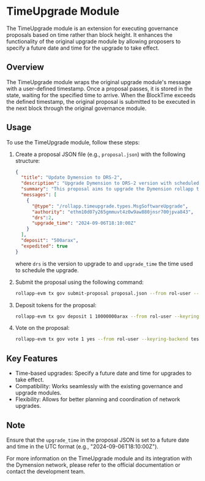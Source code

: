 # TimeUpgrade Module

The TimeUpgrade module is an extension for executing governance proposals based on time rather than block height. It enhances the functionality of the original upgrade module by allowing proposers to specify a future date and time for the upgrade to take effect.

## Overview

The TimeUpgrade module wraps the original upgrade module's message with a user-defined timestamp. Once a proposal passes, it is stored in the state, waiting for the specified time to arrive. When the BlockTime exceeds the defined timestamp, the original proposal is submitted to be executed in the next block through the original governance module.

## Usage

To use the TimeUpgrade module, follow these steps:

1. Create a proposal JSON file (e.g., `proposal.json`) with the following structure:

   ```json
   {
     "title": "Update Dymension to DRS-2",
     "description": "Upgrade Dymension to DRS-2 version with scheduled upgrade time",
     "summary": "This proposal aims to upgrade the Dymension rollapp to DRS 2, implementing new features and improvements, with a scheduled upgrade time.",
     "messages": [
       {
         "@type": "/rollapp.timeupgrade.types.MsgSoftwareUpgrade",
         "authority": "ethm10d07y265gmmuvt4z0w9aw880jnsr700jpva843",
         "drs":2,
         "upgrade_time": "2024-09-06T18:10:00Z"
       }
     ],
     "deposit": "500arax",
     "expedited": true
   }
   ```

    where `drs` is the version to upgrade to and `upgrade_time` the time used to schedule the upgrade.

2. Submit the proposal using the following command:

   ```bash
   rollapp-evm tx gov submit-proposal proposal.json --from rol-user --keyring-backend test --fees 2000000000000arax
   ```

3. Deposit tokens for the proposal:

   ```bash
   rollapp-evm tx gov deposit 1 10000000arax --from rol-user --keyring-backend test --fees 2000000000000arax
   ```

4. Vote on the proposal:

   ```bash
   rollapp-evm tx gov vote 1 yes --from rol-user --keyring-backend test --fees 2000000000000arax
   ```

## Key Features

- Time-based upgrades: Specify a future date and time for upgrades to take effect.
- Compatibility: Works seamlessly with the existing governance and upgrade modules.
- Flexibility: Allows for better planning and coordination of network upgrades.

## Note

Ensure that the `upgrade_time` in the proposal JSON is set to a future date and time in the UTC format (e.g., "2024-09-06T18:10:00Z").

For more information on the TimeUpgrade module and its integration with the Dymension network, please refer to the official documentation or contact the development team.
